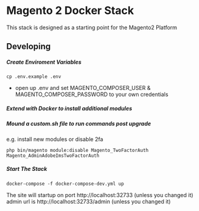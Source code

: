 # Magento 2 Docker Stack

This stack is designed as a starting point for the Magento2 Platform

## Developing

##### Create Enviroment Variables

```
cp .env.example .env
```

- open up .env and set MAGENTO_COMPOSER_USER & MAGENTO_COMPOSER_PASSWORD to your own credentials

##### Extend with Docker to install additional modules

##### Mound a custom.sh file to run commands post upgrade

e.g. install new modules or disable 2fa

```
php bin/magento module:disable Magento_TwoFactorAuth Magento_AdminAdobeImsTwoFactorAuth
```

##### Start The Stack

```
docker-compose -f docker-compose-dev.yml up
```

The site will startup on port http://localhost:32733 (unless you changed it)
admin url is http://localhost:32733/admin (unless you changed it)
